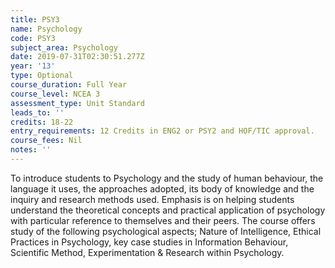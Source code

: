```yaml
---
title: PSY3
name: Psychology
code: PSY3
subject_area: Psychology
date: 2019-07-31T02:30:51.277Z
year: '13'
type: Optional
course_duration: Full Year
course_level: NCEA 3
assessment_type: Unit Standard
leads_to: ''
credits: 18-22
entry_requirements: 12 Credits in ENG2 or PSY2 and HOF/TIC approval.
course_fees: Nil
notes: ''
---
```

To introduce students to Psychology and the study of human behaviour, the language it uses, the approaches adopted, its body of knowledge and the inquiry and research methods used. Emphasis is on helping students understand the theoretical concepts and practical application of psychology with particular reference to themselves and their peers. The course offers study of the following psychological aspects; Nature of Intelligence, Ethical Practices in Psychology, key case studies in Information Behaviour, Scientific Method, Experimentation & Research within Psychology.
